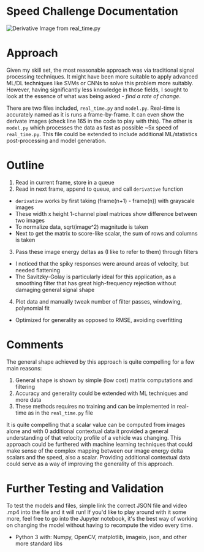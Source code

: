 # Speed Challenge Documentation

![Derivative Image from real_time.py](derivate_img.jpg)

# Approach
Given my skill set, the most reasonable approach was via traditional signal processing techniques.
It might have been more suitable to apply advanced ML/DL techniques like SVMs or CNNs to solve
this problem more suitably. However, having significantly less knowledge in those fields, I sought
to look at the essence of what was being asked - *find a rate of change*.

There are two files included, `real_time.py` and `model.py`. Real-time is accurately named as it is runs a frame-by-frame. It can even show the derivate images (check line 165 in the code to play with this). The other is `model.py` which processes the data as fast as possible ~5x speed of `real_time.py`. This file could be extended to include additional ML/statistics post-processing and model generation.

# Outline
1. Read in current frame, store in a queue
2. Read in next frame, append to queue, and call `derivative` function
  * `derivative` works by first taking (frame(n+1) - frame(n)) with grayscale images
  * These width x height 1-channel pixel matrices show difference between two images
  * To normalize data, sqrt(image^2) magnitude is taken
  * Next to get the matrix to score-like scalar, the sum of rows and columns is taken
3. Pass these image energy deltas as (I like to refer to them) through filters
  * I noticed that the spiky responses were around areas of velocity, but needed flattening
  * The Savitzky-Golay is particularly ideal for this application, as a smoothing filter that has great high-frequency rejection without damaging general signal shape
4. Plot data and manually tweak number of filter passes, windowing, polynomial fit
  * Optimized for generality as opposed to RMSE, avoiding overfitting

# Comments
The general shape achieved by this approach is quite compelling for a few main reasons:

1. General shape is shown by simple (low cost) matrix computations and filtering
2. Accuracy and generality could be extended with ML techniques and more data
3. These methods requires no training and can be implemented in real-time as in the `real_time.py` file

It is quite compelling that a scalar value can be computed from images alone and with 0 additional contextual data it provided a general understanding of that velocity profile of a vehicle was changing. This approach could be furthered with machine learning techniques that could make sense of the complex mapping between our image energy delta scalars and the speed, also a scalar. Providing additional contextual data could serve as a way of improving the generality of this approach.

# Further Testing and Validation
To test the models and files, simple link the correct JSON file and video .mp4 into the file and it will run!
If you'd like to play around with it some more, feel free to go into the Jupyter notebook, it's the best way of
working on changing the model without having to recompute the video every time.

* Python 3 with: Numpy, OpenCV, matplotlib, imageio, json, and other more standard libs
